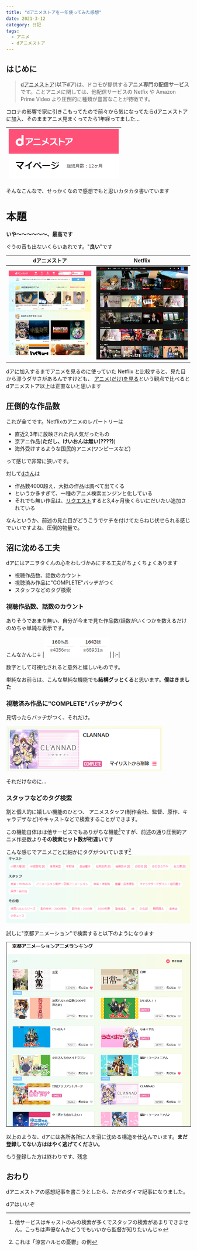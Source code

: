 ```yaml
---
title: "dアニメストアを一年使ってみた感想"
date: 2021-3-12
category: 日記
tags:
  - アニメ
  - dアニメストア
---
```


## はじめに
> [dアニメストア](https://anime.dmkt-sp.jp/animestore/tp_pc)(**以下dア**)は、ドコモが提供する**アニメ専門の配信サービス**です。ことアニメに関しては、他配信サービスの Netfix や Amazon Prime Video より圧倒的に種類が豊富なことが特徴です。


コロナの影響で家に引きこもってたので前々から気になってたらdアニメストアに加入、そのままアニメ見まくってたら1年経ってました...

|![](./img/20210312/d1.png)|
|:-|

そんなこんなで、せっかくなので感想でもと思いカタカタ書いています

# 本題
**いや～～～～～～、最高です**

ぐうの音も出ないくらいあれです。"**良い**"です

|dアニメストア|Netflix|
|---|---|
|![](./img/20210312/d2.png)|![](./img/20210312/d3.jpg)|

dアに加入するまでアニメを見るのに使っていた Netflix と比較すると、見た目から漂うダサさがあるんですけども、
<u>アニメ(だけ)を見る</u>という観点で比べるとdアニメストア以上は正直ないと思います

## 圧倒的な作品数
これが全てです。Netflixのアニメのレパートリーは
- 直近2,3年に放映された内人気だったもの
- 京アニ作品(**ただし、けいおんは無い(????)**)
- 海外受けするような国民的アニメ(ワンピースなど)

って感じで非常に狭いです。

対して<u>dさん</u>は
- 作品数4000超え、大抵の作品は調べて出てくる
- というか多すぎて、一種のアニメ検索エンジンと化している
- それでも無い作品は、[リクエスト](https://anime.dmkt-sp.jp/animestore/req)すると3,4ヶ月後くらいにだいたい追加されている

なんというか、前述の見た目がどうこうでケチを付けてたらねじ伏せられる感じでいいですよね、圧倒的物量で。

## 沼に沈める工夫
dアにはアニヲタくんの心をわしづかみにする工夫がちょくちょくあります
- 視聴作品数、話数のカウント
- 視聴済み作品に"COMPLETE"バッヂがつく
- スタッフなどのタグ検索

### 視聴作品数、話数のカウント
ありそうであまり無い、自分が今まで見た作品数/話数がいくつかを数えるだけのめちゃ単純な表示です。

こんなかんじ↓
|![](./img/20210312/d4.png)|
|:-|

数字として可視化されると意外と嬉しいものです。


単純なお前らは、こんな単純な機能でも**結構グッとくる**と思います。**僕はきました**

### 視聴済み作品に"COMPLETE"バッヂがつく
見切ったらバッヂがつく、それだけ。

![](./img/20210312/d5.png)

それだけなのに...

### スタッフなどのタグ検索
割と個人的に嬉しい機能のひとつ、
アニメスタッフ(制作会社、監督、原作、キャラデザなど)やキャストなどで検索することができます。

この機能自体はは他サービスでもありがちな機能[^1]ですが、前述の通り圧倒的アニメ作品数より**その検索ヒット数が桁違い**です

こんな感じでアニメごとに細かにタグがついています[^2]
![](./img/20210312/d6.png)

試しに"京都アニメーション"で検索すると以下のようになります

<img src="./img/20210312/d7.png" style="border:solid 1px" />



以上のような、dアには各所各所に人を沼に沈める構造を仕込んでいます。**まだ登録してない方ははやく逃げてください**。

もう登録した方は終わりです、残念

## おわり
dアニメストアの感想記事を書こうとしたら、ただのダイマ記事になりました。

dアはいいぞ

[^1]: 他サービスはキャストのみの検索が多くでスタッフの検索があまりできません。こっちは声優なんかどうでもいいから監督が知りたいんじゃ
[^2]: これは「涼宮ハルヒの憂鬱」の例